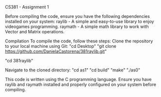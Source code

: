 CS381 - Assignment 1

Before compiling the code, ensure you have the following dependencies installed on your system:
raylib - A simple and easy-to-use library to enjoy videogames programming.
raymath - A simple math library to work with Vector and Matrix operations.

Compilation
To compile the code, follow these steps:
Clone the repository to your local machine using Git:
"cd Desktop"
"git clone https://github.com/DanielaCastorena/381raylib.git"

"cd 381raylib"

Navigate to the cloned directory:
"cd as1"
"cd build"
"make"
"./as0"

This code is written using the C programming language.
Ensure you have raylib and raymath installed and properly configured on your system before compiling.